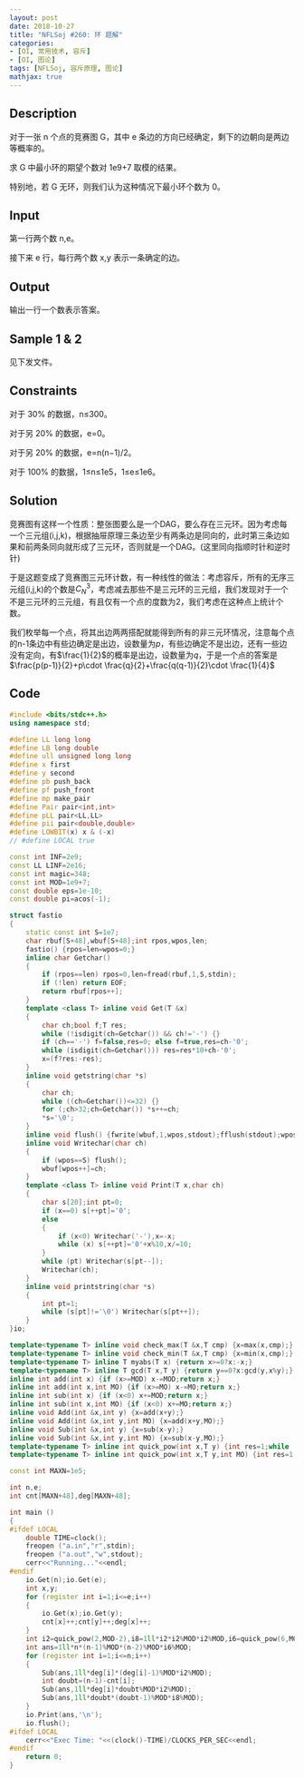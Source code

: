 ```yaml
---
layout: post
date: 2018-10-27
title: "NFLSoj #260: 环 题解"
categories: 
- [OI, 常用技术, 容斥]
- [OI, 图论]
tags: [NFLSoj, 容斥原理, 图论]
mathjax: true
---
```


## Description

对于一张 n 个点的竞赛图 G，其中 e 条边的方向已经确定，剩下的边朝向是两边等概率的。

求 G 中最小环的期望个数对 1e9+7 取模的结果。

特别地，若 G 无环，则我们认为这种情况下最小环个数为 0。

## Input

第一行两个数 n,e。

接下来 e 行，每行两个数 x,y 表示一条确定的边。

## Output

输出一行一个数表示答案。

## Sample 1 & 2

见下发文件。

## Constraints

对于 30% 的数据，n≤300。

对于另 20% 的数据，e=0。

对于另 20% 的数据，e=n(n−1)/2。

对于 100% 的数据，1≤n≤1e5，1≤e≤1e6。

## Solution

竞赛图有这样一个性质：整张图要么是一个DAG，要么存在三元环。因为考虑每一个三元组(i,j,k)，根据抽屉原理三条边至少有两条边是同向的，此时第三条边如果和前两条同向就形成了三元环，否则就是一个DAG。(这里同向指顺时针和逆时针)

于是这题变成了竞赛图三元环计数，有一种线性的做法：考虑容斥，所有的无序三元组(i,j,k)的个数是$C_N^3$，考虑减去那些不是三元环的三元组，我们发现对于一个不是三元环的三元组，有且仅有一个点的度数为2，我们考虑在这种点上统计个数。

我们枚举每一个点，将其出边两两搭配就能得到所有的非三元环情况，注意每个点的n-1条边中有些边确定是出边，设数量为$p$，有些边确定不是出边，还有一些边没有定向，有$\frac{1}{2}$的概率是出边，设数量为$q$，于是一个点的答案是$\frac{p(p-1)}{2}+p\cdot \frac{q}{2}+\frac{q(q-1)}{2}\cdot \frac{1}{4}$

## Code
```cpp
#include <bits/stdc++.h>
using namespace std;

#define LL long long
#define LB long double
#define ull unsigned long long
#define x first
#define y second
#define pb push_back
#define pf push_front
#define mp make_pair
#define Pair pair<int,int>
#define pLL pair<LL,LL>
#define pii pair<double,double>
#define LOWBIT(x) x & (-x)
// #define LOCAL true

const int INF=2e9;
const LL LINF=2e16;
const int magic=348;
const int MOD=1e9+7;
const double eps=1e-10;
const double pi=acos(-1);

struct fastio
{
    static const int S=1e7;
    char rbuf[S+48],wbuf[S+48];int rpos,wpos,len;
    fastio() {rpos=len=wpos=0;}
    inline char Getchar()
    {
        if (rpos==len) rpos=0,len=fread(rbuf,1,S,stdin);
        if (!len) return EOF;
        return rbuf[rpos++];
    }
    template <class T> inline void Get(T &x)
    {
        char ch;bool f;T res;
        while (!isdigit(ch=Getchar()) && ch!='-') {}
        if (ch=='-') f=false,res=0; else f=true,res=ch-'0';
        while (isdigit(ch=Getchar())) res=res*10+ch-'0';
        x=(f?res:-res);
    }
    inline void getstring(char *s)
    {
        char ch;
        while ((ch=Getchar())<=32) {}
        for (;ch>32;ch=Getchar()) *s++=ch;
        *s='\0';
    }
    inline void flush() {fwrite(wbuf,1,wpos,stdout);fflush(stdout);wpos=0;}
    inline void Writechar(char ch)
    {
        if (wpos==S) flush();
        wbuf[wpos++]=ch;
    }
    template <class T> inline void Print(T x,char ch)
    {
        char s[20];int pt=0;
        if (x==0) s[++pt]='0';
        else
        {
            if (x<0) Writechar('-'),x=-x;
            while (x) s[++pt]='0'+x%10,x/=10;
        }
        while (pt) Writechar(s[pt--]);
        Writechar(ch);
    }
    inline void printstring(char *s)
    {
        int pt=1;
        while (s[pt]!='\0') Writechar(s[pt++]);
    }
}io;

template<typename T> inline void check_max(T &x,T cmp) {x=max(x,cmp);}
template<typename T> inline void check_min(T &x,T cmp) {x=min(x,cmp);}
template<typename T> inline T myabs(T x) {return x>=0?x:-x;}
template<typename T> inline T gcd(T x,T y) {return y==0?x:gcd(y,x%y);}
inline int add(int x) {if (x>=MOD) x-=MOD;return x;}
inline int add(int x,int MO) {if (x>=MO) x-=MO;return x;}
inline int sub(int x) {if (x<0) x+=MOD;return x;}
inline int sub(int x,int MO) {if (x<0) x+=MO;return x;}
inline void Add(int &x,int y) {x=add(x+y);}
inline void Add(int &x,int y,int MO) {x=add(x+y,MO);}
inline void Sub(int &x,int y) {x=sub(x-y);}
inline void Sub(int &x,int y,int MO) {x=sub(x-y,MO);}
template<typename T> inline int quick_pow(int x,T y) {int res=1;while (y) {if (y&1) res=1ll*res*x%MOD;x=1ll*x*x%MOD;y>>=1;}return res;}
template<typename T> inline int quick_pow(int x,T y,int MO) {int res=1;while (y) {if (y&1) res=1ll*res*x%MO;x=1ll*x*x%MO;y>>=1;}return res;}

const int MAXN=1e5;

int n,e;
int cnt[MAXN+48],deg[MAXN+48];

int main ()
{
#ifdef LOCAL
    double TIME=clock();
    freopen ("a.in","r",stdin);
    freopen ("a.out","w",stdout);
    cerr<<"Running..."<<endl;
#endif
    io.Get(n);io.Get(e);
    int x,y;
    for (register int i=1;i<=e;i++)
    {
        io.Get(x);io.Get(y);
        cnt[x]++;cnt[y]++;deg[x]++;
    }
    int i2=quick_pow(2,MOD-2),i8=1ll*i2*i2%MOD*i2%MOD,i6=quick_pow(6,MOD-2);
    int ans=1ll*n*(n-1)%MOD*(n-2)%MOD*i6%MOD;
    for (register int i=1;i<=n;i++)
    {
        Sub(ans,1ll*deg[i]*(deg[i]-1)%MOD*i2%MOD);
        int doubt=(n-1)-cnt[i];
        Sub(ans,1ll*deg[i]*doubt%MOD*i2%MOD);
        Sub(ans,1ll*doubt*(doubt-1)%MOD*i8%MOD);
    }
    io.Print(ans,'\n');
    io.flush();
#ifdef LOCAL
    cerr<<"Exec Time: "<<(clock()-TIME)/CLOCKS_PER_SEC<<endl;
#endif
    return 0;
}
```